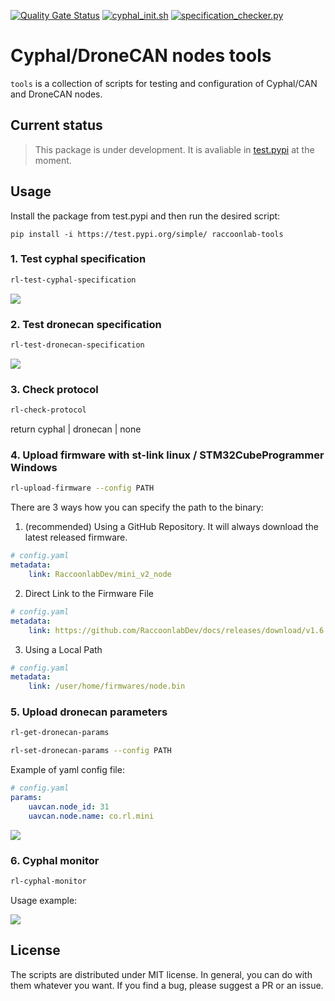 [![Quality Gate Status](https://sonarcloud.io/api/project_badges/measure?project=PonomarevDA_tools&metric=alert_status)](https://sonarcloud.io/summary/new_code?id=PonomarevDA_tools) [![cyphal_init.sh](https://github.com/PonomarevDA/tools/actions/workflows/cyphal_init.yml/badge.svg)](https://github.com/PonomarevDA/tools/actions/workflows/cyphal_init.yml) [![specification_checker.py](https://github.com/PonomarevDA/tools/actions/workflows/specification_checker.yml/badge.svg)](https://github.com/PonomarevDA/tools/actions/workflows/specification_checker.yml)

# Cyphal/DroneCAN nodes tools  

`tools` is a collection of scripts for testing and configuration of Cyphal/CAN and DroneCAN nodes.

## Current status

> This package is under development. It is avaliable in [test.pypi](https://test.pypi.org/project/raccoonlab-tools/) at the moment.

## Usage

Install the package from test.pypi and then run the desired script:

```
pip install -i https://test.pypi.org/simple/ raccoonlab-tools
```

### 1. Test cyphal specification

```bash
rl-test-cyphal-specification
```

![](https://github.com/PonomarevDA/tools/blob/docs/assets/cyphal/specification_checker.gif?raw=true)

### 2. Test dronecan specification

```bash
rl-test-dronecan-specification
```

![](https://github.com/PonomarevDA/tools/blob/docs/assets/rl-test-dronecan-specification.gif?raw=true)

### 3. Check protocol

```bash
rl-check-protocol
```

return cyphal | dronecan | none

### 4. Upload firmware with st-link linux / STM32CubeProgrammer Windows

```bash
rl-upload-firmware --config PATH
```

There are 3 ways how you can specify the path to the binary:

1. (recommended) Using a GitHub Repository. It will always download the latest released firmware.

```yaml
# config.yaml
metadata:
    link: RaccoonlabDev/mini_v2_node
```

2. Direct Link to the Firmware File

```yaml
# config.yaml
metadata:
    link: https://github.com/RaccoonlabDev/docs/releases/download/v1.6.5/gnss_v2_cyphal_v1.6.5_c78d47c3.bin
```

3. Using a Local Path

```yaml
# config.yaml
metadata:
    link: /user/home/firmwares/node.bin
```

### 5. Upload dronecan parameters

```bash
rl-get-dronecan-params
```

```bash
rl-set-dronecan-params --config PATH
```

Example of yaml config file:

```yaml
# config.yaml
params:
    uavcan.node_id: 31
    uavcan.node.name: co.rl.mini
```

![](https://github.com/PonomarevDA/tools/blob/docs/assets/rl-dronecan-config.gif?raw=true)


### 6. Cyphal monitor

```bash
rl-cyphal-monitor
```

Usage example:

![](https://github.com/PonomarevDA/tools/wiki/assets/monitor_gnss.gif)

<!--

### 6. Upload cyphal parameters

### UC7-8. Check cyphal/dronecan node type by name

rl-give-node-type

### UC9. Check RL firmware version

rl-check-updates

### UC10. Check other (custom) vendors firmware version

...

### UC11-12. Create socketcan linux (real/virtual)

rl-socketcan

### UC13-14. Create slcan linux/windows -->

## License

The scripts are distributed under MIT license. In general, you can do with them whatever you want. If you find a bug, please suggest a PR or an issue.
